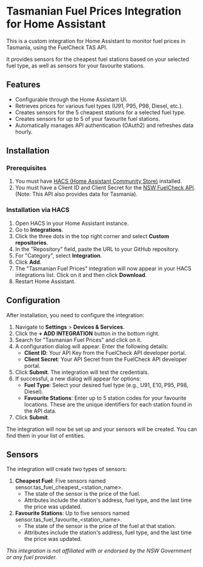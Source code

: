 # **Tasmanian Fuel Prices Integration for Home Assistant**

This is a custom integration for Home Assistant to monitor fuel prices in Tasmania, using the FuelCheck TAS API.

It provides sensors for the cheapest fuel stations based on your selected fuel type, as well as sensors for your favourite stations.

## **Features**

* Configurable through the Home Assistant UI.  
* Retrieves prices for various fuel types (U91, P95, P98, Diesel, etc.).  
* Creates sensors for the 5 cheapest stations for a selected fuel type.  
* Creates sensors for up to 5 of your favourite fuel stations.  
* Automatically manages API authentication (OAuth2) and refreshes data hourly.

## **Installation**

### **Prerequisites**

1. You must have [HACS (Home Assistant Community Store)](https://hacs.xyz/) installed.  
2. You must have a Client ID and Client Secret for the [NSW FuelCheck API](https://api.nsw.gov.au/Product/Index/22). (Note: This API also provides data for Tasmania).

### **Installation via HACS**

1. Open HACS in your Home Assistant instance.  
2. Go to **Integrations**.  
3. Click the three dots in the top right corner and select **Custom repositories**.  
4. In the "Repository" field, paste the URL to your GitHub repository.  
5. For "Category", select **Integration**.  
6. Click **Add**.  
7. The "Tasmanian Fuel Prices" integration will now appear in your HACS integrations list. Click on it and then click **Download**.  
8. Restart Home Assistant.

## **Configuration**

After installation, you need to configure the integration:

1. Navigate to **Settings** \> **Devices & Services**.  
2. Click the **\+ ADD INTEGRATION** button in the bottom right.  
3. Search for "Tasmanian Fuel Prices" and click on it.  
4. A configuration dialog will appear. Enter the following details:  
   * **Client ID**: Your API Key from the FuelCheck API developer portal.  
   * **Client Secret**: Your API Secret from the FuelCheck API developer portal.  
5. Click **Submit**. The integration will test the credentials.  
6. If successful, a new dialog will appear for options:  
   * **Fuel Type**: Select your desired fuel type (e.g., U91, E10, P95, P98, Diesel).  
   * **Favourite Stations**: Enter up to 5 station codes for your favourite locations. These are the unique identifiers for each station found in the API data.  
7. Click **Submit**.

The integration will now be set up and your sensors will be created. You can find them in your list of entities.

## **Sensors**

The integration will create two types of sensors:

1. **Cheapest Fuel**: Five sensors named sensor.tas\_fuel\_cheapest\_\<station\_name\>.  
   * The state of the sensor is the price of the fuel.  
   * Attributes include the station's address, fuel type, and the last time the price was updated.  
2. **Favourite Stations**: Up to five sensors named sensor.tas\_fuel\_favourite\_\<station\_name\>.  
   * The state of the sensor is the price of the fuel at that station.  
   * Attributes include the station's address, fuel type, and the last time the price was updated.

*This integration is not affiliated with or endorsed by the NSW Government or any fuel provider.*
